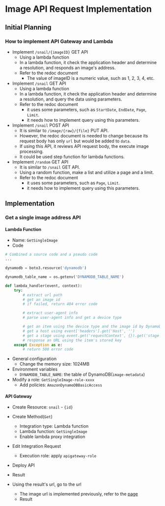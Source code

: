 # Image API Request Implementation
## Initial Planning
### How to implement API Gateway and Lambda
- Implement `/snail/{imageID}` GET API
  - Using a lambda function
  - In a lambda function, it check the application header and determine a resolution, and responds an image's address.
  - Refer to the redoc document
    - The value of imageID is a numeric value, such as 1, 2, 3, 4, etc.
- Implement `/snail` GET API
  - Using a lambda function
  - In a lambda function, it check the application header and determine a resolution, and query the data using parameters.
  - Refer to the redoc document
    - it uses some parameters, such as `StartDate`, `EndDate`, `Page`, `Limit`.
    - it needs how to implement query using this parameters.
- Implement `/snail` POST API
  - It is similar to `/image/{raw}/{file}` PUT API.
  - However, the redoc document is needed to change because its request body has only `url` but would be added to `data`.
  - If using this API, it reviews API request body, the execute image processing.
  - It could be used step function for lambda functions.
- Implement `/random` GET API
  - It is similar to `/snail` GET API.
  - Using a random function, make a list and utilize a page and a limit.
  - Refer to the redoc document
    - it uses some parameters, such as `Page`, `Limit`.
    - it needs how to implement query using this parameters.

## Implementation
### Get a single image address API
#### Lambda Function
- Name: `GetSingleImage`
- Code
```Python
# Combined a source code and a pseudo code
...

dynamodb = boto3.resource('dynamodb')

dynamodb_table_name = os.getenv('DYNAMODB_TABLE_NAME')

def lambda_handler(event, context):
    try:
        # extract url path
        # get an image id
        # if failed, return 404 error code

        # extract user-agent info
        # parse user-agent info and get a device type

        # get an item using the device type and the image id by DynamoDB Table
        # get a host using event['headers'].get('Host', '')
        # get a stage using event.get('requestContext', {}).get('stage', '')
        # response an URL using the item's stored key
    except Exception as e:
        # return 500 error code
```
- General configuration
  - Change the memory size: 1024MB
- Environment variables
  - `DYNAMODB_TABLE_NAME`: the table of DynamoDB(`image-metadata`)
- Modify a role: `GetSingleImage-role-xxxx`
  - Add policies: `AmazonDynamoDBBasicAccess`

#### API Gateway
- Create Resource: `snail` - `{id}`
- Create Method(`Get`)
  - Integration type: Lambda function
  - Lambda function: `GetSingleImage`
  - Enable lambda proxy integration
- Edit Integration Request
  - Execution role: apply `apigateway-role`
- Deploy API
- Result


- Using the result's url, go to the url
  - The image url is implemented previously, refer to the [page](apigateway.md#image-get-api)
  - Result